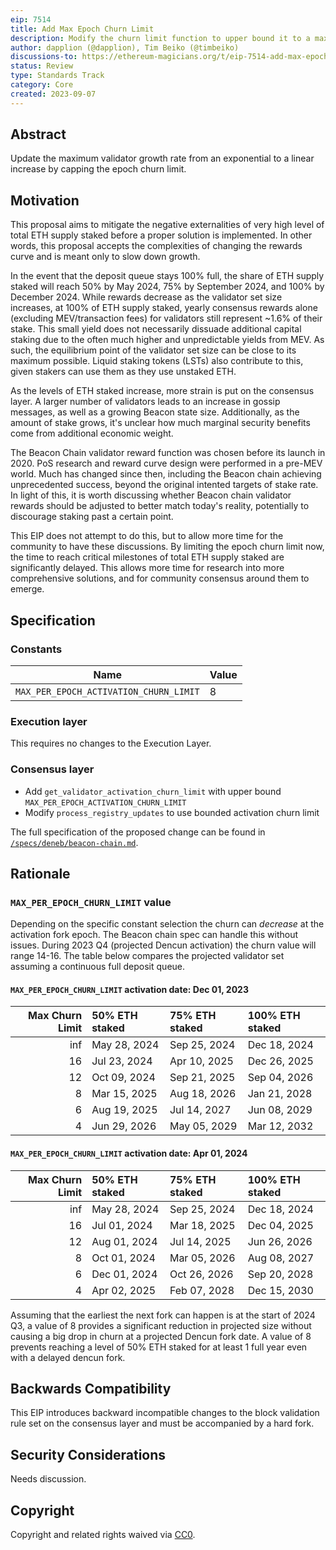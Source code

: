 ```yaml
---
eip: 7514
title: Add Max Epoch Churn Limit
description: Modify the churn limit function to upper bound it to a max value
author: dapplion (@dapplion), Tim Beiko (@timbeiko)
discussions-to: https://ethereum-magicians.org/t/eip-7514-add-max-epoch-churn-limit/15709
status: Review
type: Standards Track
category: Core
created: 2023-09-07
---
```


## Abstract

Update the maximum validator growth rate from an exponential to a linear increase by capping the epoch churn limit.

## Motivation

This proposal aims to mitigate the negative externalities of very high level of total ETH supply staked before a proper solution is implemented. In other words, this proposal accepts the complexities of changing the rewards curve and is meant only to slow down growth. 

In the event that the deposit queue stays 100% full, the share of ETH supply staked will reach 50% by May 2024, 75% by September 2024, and 100% by December 2024. While rewards decrease as the validator set size increases, at 100% of ETH supply staked, yearly consensus rewards alone (excluding MEV/transaction fees) for validators still represent ~1.6% of their stake. This small yield does not necessarily dissuade additional capital staking due to the often much higher and unpredictable yields from MEV. As such, the equilibrium point of the validator set size can be close to its maximum possible. Liquid staking tokens (LSTs) also contribute to this, given stakers can use them as they use unstaked ETH. 

As the levels of ETH staked increase, more strain is put on the consensus layer. A larger number of validators leads to an increase in gossip messages, as well as a growing Beacon state size. Additionally, as the amount of stake grows, it's unclear how much marginal security benefits come from additional economic weight. 

The Beacon Chain validator reward function was chosen before its launch in 2020. PoS research and reward curve design were performed in a pre-MEV world. Much has changed since then, including the Beacon chain achieving unprecedented success, beyond the original intented targets of stake rate. In light of this, it is worth discussing whether Beacon chain validator rewards should be adjusted to better match today's reality, potentially to discourage staking past a certain point. 

This EIP does not attempt to do this, but to allow more time for the community to have these discussions. By limiting the epoch churn limit now, the time to reach critical milestones of total ETH supply staked are significantly delayed. This allows more time for research into more comprehensive solutions, and for community consensus around them to emerge.

## Specification

### Constants

| Name | Value |
| ---- | ----- |
| `MAX_PER_EPOCH_ACTIVATION_CHURN_LIMIT` | 8 |

### Execution layer

This requires no changes to the Execution Layer.

### Consensus layer

- Add `get_validator_activation_churn_limit` with upper bound `MAX_PER_EPOCH_ACTIVATION_CHURN_LIMIT`
- Modify `process_registry_updates` to use bounded activation churn limit

The full specification of the proposed change can be found in [`/specs/deneb/beacon-chain.md`](https://github.com/ethereum/consensus-specs/blob/69d34dc4ee3d026ca437d1b6875b218e8aaf3a5c/specs/deneb/beacon-chain.md).

## Rationale

### `MAX_PER_EPOCH_CHURN_LIMIT` value

Depending on the specific constant selection the churn can _decrease_ at the activation fork epoch. The Beacon chain spec can handle this without issues. During 2023 Q4 (projected Dencun activation) the churn value will range 14-16. The table below compares the projected validator set assuming a continuous full deposit queue.

#### `MAX_PER_EPOCH_CHURN_LIMIT` activation date: Dec 01, 2023

|   Max Churn Limit | 50% ETH staked   | 75% ETH staked   | 100% ETH staked   |
|------------------:|:-----------------|:-----------------|:------------------|
|               inf | May 28, 2024     | Sep 25, 2024     | Dec 18, 2024      |
|                16 | Jul 23, 2024     | Apr 10, 2025     | Dec 26, 2025      |
|                12 | Oct 09, 2024     | Sep 21, 2025     | Sep 04, 2026      |
|                 8 | Mar 15, 2025     | Aug 18, 2026     | Jan 21, 2028      |
|                 6 | Aug 19, 2025     | Jul 14, 2027     | Jun 08, 2029      |
|                 4 | Jun 29, 2026     | May 05, 2029     | Mar 12, 2032      |

#### `MAX_PER_EPOCH_CHURN_LIMIT` activation date: Apr 01, 2024

|   Max Churn Limit | 50% ETH staked   | 75% ETH staked   | 100% ETH staked   |
|------------------:|:-----------------|:-----------------|:------------------|
|               inf | May 28, 2024     | Sep 25, 2024     | Dec 18, 2024      |
|                16 | Jul 01, 2024     | Mar 18, 2025     | Dec 04, 2025      |
|                12 | Aug 01, 2024     | Jul 14, 2025     | Jun 26, 2026      |
|                 8 | Oct 01, 2024     | Mar 05, 2026     | Aug 08, 2027      |
|                 6 | Dec 01, 2024     | Oct 26, 2026     | Sep 20, 2028      |
|                 4 | Apr 02, 2025     | Feb 07, 2028     | Dec 15, 2030      |

Assuming that the earliest the next fork can happen is at the start of 2024 Q3, a value of 8 provides a significant reduction in projected size without causing a big drop in churn at a projected Dencun fork date. A value of 8 prevents reaching a level of 50% ETH staked for at least 1 full year even with a delayed dencun fork.

## Backwards Compatibility

This EIP introduces backward incompatible changes to the block validation rule set on the consensus layer and must be accompanied by a hard fork.

## Security Considerations

Needs discussion.

## Copyright

Copyright and related rights waived via [CC0](../LICENSE.md).

